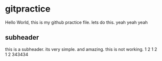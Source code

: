# gitpractice

Hello World, this is my github practice file.
lets do this.
yeah yeah yeah
## subheader

this is a subheader. its very simple. and amazing. this is not working.
1 2 1 2 1 2
343434
